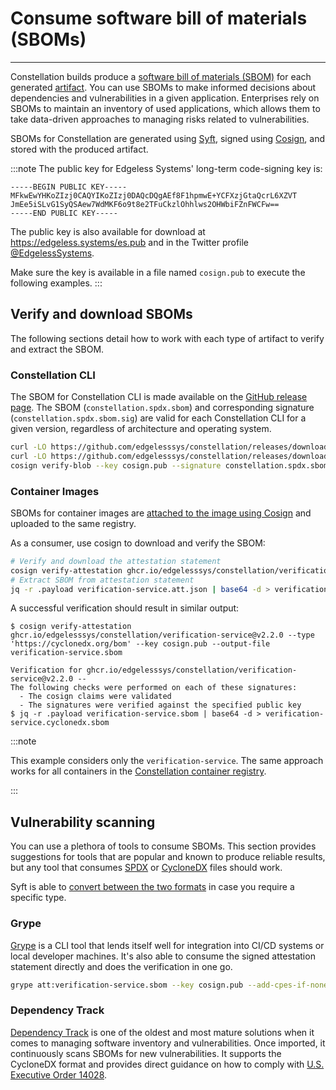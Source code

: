 # Consume software bill of materials (SBOMs)

<asciinemaWidget src="/constellation/assets/check-sbom.cast" rows="20" cols="112" idleTimeLimit="3" preload="true" theme="edgeless" />

---

Constellation builds produce a [software bill of materials (SBOM)](https://www.ntia.gov/SBOM) for each generated [artifact](../architecture/microservices.md).
You can use SBOMs to make informed decisions about dependencies and vulnerabilities in a given application. Enterprises rely on SBOMs to maintain an inventory of used applications, which allows them to take data-driven approaches to managing risks related to vulnerabilities.

SBOMs for Constellation are generated using [Syft](https://github.com/anchore/syft), signed using [Cosign](https://github.com/sigstore/cosign), and stored with the produced artifact.

:::note
The public key for Edgeless Systems' long-term code-signing key is:

```
-----BEGIN PUBLIC KEY-----
MFkwEwYHKoZIzj0CAQYIKoZIzj0DAQcDQgAEf8F1hpmwE+YCFXzjGtaQcrL6XZVT
JmEe5iSLvG1SyQSAew7WdMKF6o9t8e2TFuCkzlOhhlws2OHWbiFZnFWCFw==
-----END PUBLIC KEY-----
```

The public key is also available for download at <https://edgeless.systems/es.pub> and in the Twitter profile [@EdgelessSystems](https://twitter.com/EdgelessSystems).

Make sure the key is available in a file named `cosign.pub` to execute the following examples.
:::

## Verify and download SBOMs

The following sections detail how to work with each type of artifact to verify and extract the SBOM.

### Constellation CLI

The SBOM for Constellation CLI is made available on the [GitHub release page](https://github.com/edgelesssys/constellation/releases). The SBOM (`constellation.spdx.sbom`) and corresponding signature (`constellation.spdx.sbom.sig`) are valid for each Constellation CLI for a given version, regardless of architecture and operating system.

```bash
curl -LO https://github.com/edgelesssys/constellation/releases/download/v2.2.0/constellation.spdx.sbom
curl -LO https://github.com/edgelesssys/constellation/releases/download/v2.2.0/constellation.spdx.sbom.sig
cosign verify-blob --key cosign.pub --signature constellation.spdx.sbom.sig constellation.spdx.sbom
```

### Container Images

SBOMs for container images are [attached to the image using Cosign](https://docs.sigstore.dev/signing/other_types#sboms-software-bill-of-materials) and uploaded to the same registry.

As a consumer, use cosign to download and verify the SBOM:

```bash
# Verify and download the attestation statement
cosign verify-attestation ghcr.io/edgelesssys/constellation/verification-service@v2.2.0 --type 'https://cyclonedx.org/bom' --key cosign.pub --output-file verification-service.att.json
# Extract SBOM from attestation statement
jq -r .payload verification-service.att.json | base64 -d > verification-service.cyclonedx.sbom
```

A successful verification should result in similar output:

```shell-session
$ cosign verify-attestation ghcr.io/edgelesssys/constellation/verification-service@v2.2.0 --type 'https://cyclonedx.org/bom' --key cosign.pub --output-file verification-service.sbom

Verification for ghcr.io/edgelesssys/constellation/verification-service@v2.2.0 --
The following checks were performed on each of these signatures:
  - The cosign claims were validated
  - The signatures were verified against the specified public key
$ jq -r .payload verification-service.sbom | base64 -d > verification-service.cyclonedx.sbom
```

:::note

This example considers only the `verification-service`. The same approach works for all containers in the [Constellation container registry](https://github.com/orgs/edgelesssys/packages?repo_name=constellation).

:::

<!--
TODO(malt3): Once mkosi is implemented
## Operating System
-->

## Vulnerability scanning

You can use a plethora of tools to consume SBOMs. This section provides suggestions for tools that are popular and known to produce reliable results, but any tool that consumes [SPDX](https://spdx.dev/) or [CycloneDX](https://cyclonedx.org/) files should work.

Syft is able to [convert between the two formats](https://github.com/anchore/syft#format-conversion-experimental) in case you require a specific type.

### Grype

[Grype](https://github.com/anchore/grype) is a CLI tool that lends itself well for integration into CI/CD systems or local developer machines. It's also able to consume the signed attestation statement directly and does the verification in one go.

```bash
grype att:verification-service.sbom --key cosign.pub --add-cpes-if-none -q
```

### Dependency Track

[Dependency Track](https://dependencytrack.org/) is one of the oldest and most mature solutions when it comes to managing software inventory and vulnerabilities. Once imported, it continuously scans SBOMs for new vulnerabilities. It supports the CycloneDX format and provides direct guidance on how to comply with [U.S. Executive Order 14028](https://docs.dependencytrack.org/usage/executive-order-14028/).
